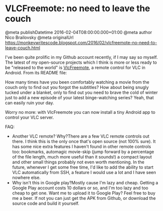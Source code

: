 # VLCFreemote: no need to leave the couch

@meta publishDatetime 2016-02-04T08:00:00.000+01:00
@meta author Nico Brailovsky
@meta originalUrl https://monkeywritescode.blogspot.com/2016/02/vlcfreemote-no-need-to-leave-couch.html

I've been quite prolific in my Github account recently, if I may say so myself. The latest of my open-source projects which I think is more or less ready to be "released to the world" is [VlcFreemote](https://github.com/nicolasbrailo/VlcFreemote), a remote control for VLC in Android. From its README file:

How many times have you been comfortably watching a movie from the couch only to find out you forgot the subtitles? How about being snugly tucked under a blanket, only to find out you need to brave the cold of winter just to add a new episode of your latest binge-watching series? Yeah, that can easily ruin your day.

Worry no more: with VlcFreemote you can now install a tiny Android app to control your VLC server.

FAQ:
* Another VLC remote? Why?There are a few VLC remote controls out there. I think this is the only once that's open source (not 100% sure). It has some nice extra features I haven't found in other remote controls too: bookmarks, automagic movie-skip (jump forward by a percentage of the file length, much more useful than it sounds!) a compact layout and other small things probably not even worth mentioning. In the future, whenever I get some free time, I'd like to add the ability to start VLC automatically from SSH, a feature I would use a lot and I have seen nowhere else.
* Why isn't this in Google play?Mostly cause I'm lazy and cheap. Getting a Google Play account costs 10 dollars or so, and I'm too lazy and too cheap to get one. Want me to upload it to Google Play? Feel free to buy me a beer. If not you can just get the APK from Github, or download the source code and build it yourself.

